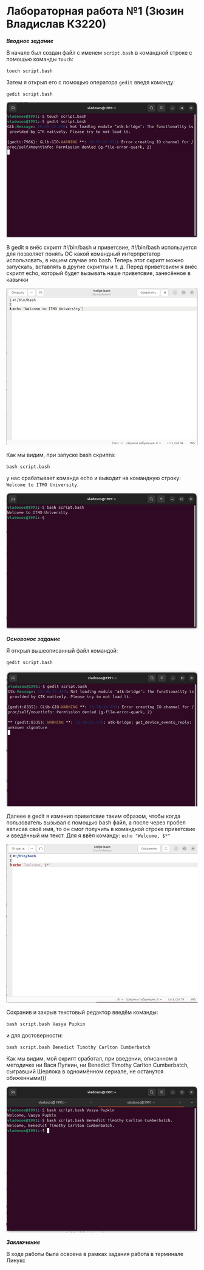 # Лабораторная работа №1 (Зюзин Владислав К3220)

***Вводное задание***

В начале был создан файл с именем `script.bash` в командной строке с помощью команды `touch`: 
```
touch script.bash
```
Затем я открыл его с помощью оператора `gedit` введя команду: 
```
gedit script.bash
```
![0st prtsc](picture0.png)

В gedit я внёс скрипт #!/bin/bash и приветсвие, #!/bin/bash используется для позволяет понять ОС какой командный интерпретатор использовать, в нашем случае это bash. 
Теперь этот скрипт можно запускать, вставлять в другие скрипты и т. д. Перед приветсвием я внёс скрипт echo, который будет вызывать наше приветсвие, занесённое в кавычки

![1st prtsc](picture1.png)

Как мы видим, при запуске bash скрипта:
```
bash script.bash
```
у нас срабатывает команда echo и выводит на командную строку: `Welcome to ITMO University`.

![2st prtsc](picture3.png)

***Основоное задание***

Я открыл вышеописанный файл командой:
```
gedit script.bash
```
![3st prtsc](picture4.png)

Далеее в gedit я изменил приветсвие таким образом, чтобы когда пользователь вызывал с помощью bash файл, а после через пробел ввписав своё имя, 
то он смог получить в командной строке приветсвие и введённый им текст. Для я ввёл команду: `echo "Welcome, $*"`

![4st prtsc](picture5.png)

Сохранив и закрыв текстовый редактор введём команды:
```
bash script.bash Vasya Pupkin
```
и для достоверности:
```
bash script.bash Benedict Timothy Carlton Cumberbatch
```

Как мы видим, мой скрипт сработал, при введении, описанном в методичке ни Вася Пупкин, ни Benedict Timothy Carlton Cumberbatch, сыгравший Шерлока в одноимённом сериале, не останутся обиженными)))

![5st prtsc](picture6.png)

***Заключение***

В ходе работы была освоена в рамках задания работа в терминале Линукс
